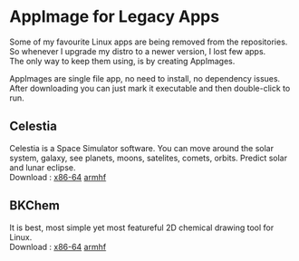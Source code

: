 # AppImage for Legacy Apps  
Some of my favourite Linux apps are being removed from the repositories.  
So whenever I upgrade my distro to a newer version, I lost few apps.  
The only way to keep them using, is by creating AppImages.  

AppImages are single file app, no need to install, no dependency issues. After downloading you can just mark it executable and then double-click to run.  

## Celestia  
Celestia is a Space Simulator software. You can move around the solar system, galaxy, see planets, moons, satelites, comets, orbits. Predict solar and lunar eclipse.  
Download : [x86-64](https://github.com/ksharindam/appimage-for-legacy-apps/releases/latest/download/Celestia-x86_64.AppImage) [armhf](https://github.com/ksharindam/appimage-for-legacy-apps/releases/latest/download/Celestia-armhf.AppImage)  

## BKChem  
It is best, most simple yet most featureful 2D chemical drawing tool for Linux.  
Download : [x86-64](https://github.com/ksharindam/appimage-for-legacy-apps/releases/latest/download/BKchem-x86_64.AppImage) [armhf](https://github.com/ksharindam/appimage-for-legacy-apps/releases/latest/download/BKchem-armhf.AppImage)  
